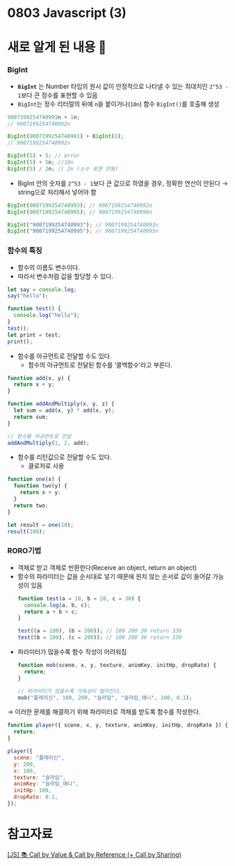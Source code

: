 # 0803 Javascript (3)

# 새로 알게 된 내용 🧐

### BigInt

- **`BigInt`** 는 Number 타입의 원시 값이 안정적으로 나타낼 수 있는 최대치인 `2^53 - 1`보다 큰 정수를 표현할 수 있음
- `BigInt`는 정수 리터럴의 뒤에 `n`을 붙이거나(`10n`) 함수 `BigInt()`를 호출해 생성

```jsx
9007199254740991n + 1n;
// 9007199254740992n

BigInt(9007199254740991) + BigInt(1);
// 9007199254740992n
```

```jsx
BigInt(5) + 5; // error
BigInt(5) + 5n; //10n
BigInt(5) / 2n; // 2n (소수 표현 안됨)
```

- BigInt 안의 숫자를 `2^53 - 1`보다 큰 값으로 하였을 경우, 정확한 연산이 안된다 → string으로 처리해서 넣어야 함

```jsx
BigInt(9007199254740993); // 9007199254740992n
BigInt(9007199254740995); // 9007199254740996n

BigInt("9007199254740993"); // 9007199254740993n
BigInt("9007199254740995"); // 9007199254740995n
```

### 함수의 특징

- 함수의 이름도 변수이다.
- 따라서 변수처럼 값을 할당할 수 있다.

```jsx
let say = console.log;
say("hello");

function test() {
  console.log("hello");
}
test();
let print = test;
print();
```

- 함수를 아규먼트로 전달할 수도 있다.
  - 함수의 아규먼트로 전달된 함수를 ‘콜백함수’라고 부른다.

```jsx
function add(x, y) {
  return x + y;
}

function addAndMultiply(x, y, z) {
  let sum = add(x, y) * add(x, y);
  return sum;
}

// 함수를 아규먼트로 전달
addAndMultiply(1, 2, add);
```

- 함수를 리턴값으로 전달할 수도 있다.
  - 클로저로 사용

```jsx
function one(x) {
  function two(y) {
    return x + y;
  }
  return two;
}

let result = one(10);
result(100);
```

### RORO기법

- 객체로 받고 객체로 반환한다(Receive an object, return an object)
- 함수의 파라미터는 값을 순서대로 넣기 때문에 원치 않는 순서로 값이 들어갈 가능성이 있음
  ```jsx
  function test(a = 10, b = 20, c = 30) {
    console.log(a, b, c);
    return a + b + c;
  }

  test((a = 100), (b = 200)); // 100 200 30 return 330
  test((b = 100), (c = 200)); // 100 200 30 return 330
  ```
- 파라미터가 많을수록 함수 작성이 어려워짐
  ```jsx
  function mob(scene, x, y, texture, animKey, initHp, dropRate) {
    return;
  }

  // 파라미터가 많을수록 가독성이 떨어진다.
  mob("플레이신", 100, 200, "슬라임", "슬라임_애니", 100, 0.1);
  ```

→ 이러한 문제를 해결하기 위해 파라미터로 객체를 받도록 함수를 작성한다.

```jsx
function player({ scene, x, y, texture, animKey, initHp, dropRate }) {
  return;
}

player({
  scene: "플레이신",
  y: 200,
  x: 100,
  texture: "슬라임",
  animKey: "슬라임_애니",
  initHp: 100,
  dropRate: 0.1,
});
```

# 참고자료

[[JS] 📚 Call by Value & Call by Reference (+ Call by Sharing)](https://inpa.tistory.com/entry/JS-📚-Call-by-Value-Call-by-Reference)

